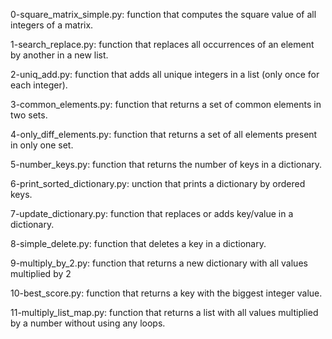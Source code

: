0-square_matrix_simple.py: function that computes the square value of all integers of a matrix.

1-search_replace.py: function that replaces all occurrences of an element by another in a new list.

2-uniq_add.py: function that adds all unique integers in a list (only once for each integer).

3-common_elements.py: function that returns a set of common elements in two sets.

4-only_diff_elements.py: function that returns a set of all elements present in only one set.

5-number_keys.py: function that returns the number of keys in a dictionary.

6-print_sorted_dictionary.py: unction that prints a dictionary by ordered keys.

7-update_dictionary.py: function that replaces or adds key/value in a dictionary.

8-simple_delete.py: function that deletes a key in a dictionary.

9-multiply_by_2.py: function that returns a new dictionary with all values multiplied by 2

10-best_score.py: function that returns a key with the biggest integer value.

11-multiply_list_map.py: function that returns a list with all values multiplied by a number without using any loops.

